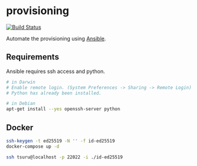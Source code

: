 # provisioning

[![Build Status](https://travis-ci.org/manabedaiki/provisioning.svg?branch=master)](https://travis-ci.org/manabedaiki/provisioning)

Automate the provisioning using [Ansible](https://www.ansible.com).

## Requirements

Ansible requires ssh access and python.

```bash
# in Darwin
# Enable remote login. (System Preferences -> Sharing -> Remote Login)
# Python has already been installed.

# in Debian
apt-get install --yes openssh-server python
```

## Docker

```sh
ssh-keygen -t ed25519 -N '' -f id-ed25519
docker-compose up -d
```

```sh
ssh tsuru@localhost -p 22022 -i ./id-ed25519
```
